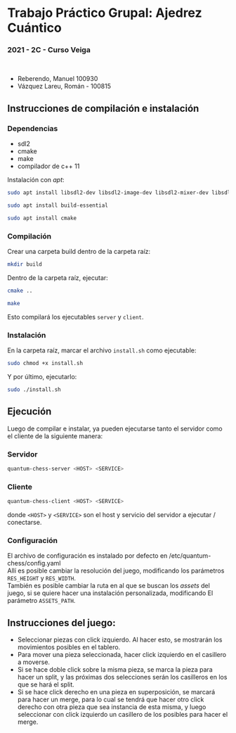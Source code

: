 # Trabajo Práctico Grupal: Ajedrez Cuántico

### 2021 - 2C - Curso Veiga

</br>

* Reberendo, Manuel 100930
* Vázquez Lareu, Román - 100815

## Instrucciones de compilación e instalación
### Dependencias
- sdl2  
- cmake 
- make
- compilador de c++ 11

Instalación con *apt*:
```bash
sudo apt install libsdl2-dev libsdl2-image-dev libsdl2-mixer-dev libsdl2-ttf-dev libsdl2-gfx-dev
```
```bash
sudo apt install build-essential
```
```bash
sudo apt install cmake
```

### Compilación

Crear una carpeta build dentro de la carpeta raíz:
```bash
mkdir build
```  

Dentro de la carpeta raíz, ejecutar:
```bash
cmake ..
```
```bash
make
```
Esto compilará los ejecutables `server` y `client`. 

### Instalación
En la carpeta raíz, marcar el archivo `install.sh` como ejecutable:
```bash
sudo chmod +x install.sh
```
Y por último, ejecutarlo:
```bash
sudo ./install.sh
```


## Ejecución
Luego de compilar e instalar, ya pueden ejecutarse tanto el servidor como el cliente de la siguiente manera:  

### Servidor
```bash
quantum-chess-server <HOST> <SERVICE>
```

### Cliente
```bash
quantum-chess-client <HOST> <SERVICE>
```  

donde `<HOST>` y `<SERVICE>` son el host y servicio del servidor a ejecutar / conectarse.  

### Configuración
El archivo de configuración es instalado por defecto en /etc/quantum-chess/config.yaml  
Allí es posible cambiar la resolución del juego, modificando los parámetros `RES_HEIGHT` y `RES_WIDTH`.  
También es posible cambiar la ruta en al que se buscan los *assets* del juego, si se quiere hacer una instalación personalizada, modificando El parámetro `ASSETS_PATH`.  
## Instrucciones del juego:
- Seleccionar piezas con click izquierdo. Al hacer esto, se mostrarán los movimientos posibles en el tablero.   
- Para mover una pieza seleccionada, hacer click izquierdo en el casillero a moverse.
- Si se hace doble click sobre la misma pieza, se marca la pieza para hacer un split, y las próximas dos selecciones serán los casilleros en los que se hará el split.
- Si se hace click derecho en una pieza en superposición, se marcará para hacer un merge, para lo cual se tendrá que hacer otro click derecho con otra pieza que sea instancia de esta misma, y luego seleccionar con click izquierdo un casillero de los posibles para hacer el merge.